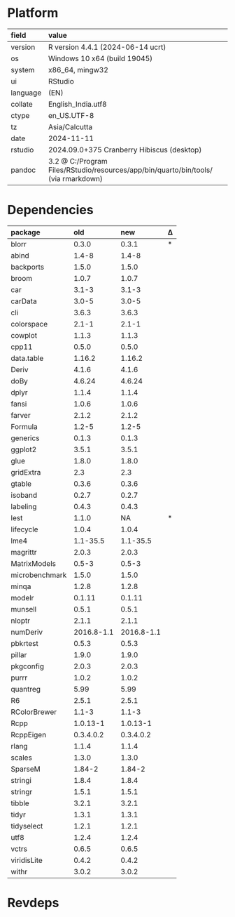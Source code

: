 # Platform

|field    |value                                                                              |
|:--------|:----------------------------------------------------------------------------------|
|version  |R version 4.4.1 (2024-06-14 ucrt)                                                  |
|os       |Windows 10 x64 (build 19045)                                                       |
|system   |x86_64, mingw32                                                                    |
|ui       |RStudio                                                                            |
|language |(EN)                                                                               |
|collate  |English_India.utf8                                                                 |
|ctype    |en_US.UTF-8                                                                        |
|tz       |Asia/Calcutta                                                                      |
|date     |2024-11-11                                                                         |
|rstudio  |2024.09.0+375 Cranberry Hibiscus (desktop)                                         |
|pandoc   |3.2 @ C:/Program Files/RStudio/resources/app/bin/quarto/bin/tools/ (via rmarkdown) |

# Dependencies

|package        |old        |new        |Δ  |
|:--------------|:----------|:----------|:--|
|blorr          |0.3.0      |0.3.1      |*  |
|abind          |1.4-8      |1.4-8      |   |
|backports      |1.5.0      |1.5.0      |   |
|broom          |1.0.7      |1.0.7      |   |
|car            |3.1-3      |3.1-3      |   |
|carData        |3.0-5      |3.0-5      |   |
|cli            |3.6.3      |3.6.3      |   |
|colorspace     |2.1-1      |2.1-1      |   |
|cowplot        |1.1.3      |1.1.3      |   |
|cpp11          |0.5.0      |0.5.0      |   |
|data.table     |1.16.2     |1.16.2     |   |
|Deriv          |4.1.6      |4.1.6      |   |
|doBy           |4.6.24     |4.6.24     |   |
|dplyr          |1.1.4      |1.1.4      |   |
|fansi          |1.0.6      |1.0.6      |   |
|farver         |2.1.2      |2.1.2      |   |
|Formula        |1.2-5      |1.2-5      |   |
|generics       |0.1.3      |0.1.3      |   |
|ggplot2        |3.5.1      |3.5.1      |   |
|glue           |1.8.0      |1.8.0      |   |
|gridExtra      |2.3        |2.3        |   |
|gtable         |0.3.6      |0.3.6      |   |
|isoband        |0.2.7      |0.2.7      |   |
|labeling       |0.4.3      |0.4.3      |   |
|lest           |1.1.0      |NA         |*  |
|lifecycle      |1.0.4      |1.0.4      |   |
|lme4           |1.1-35.5   |1.1-35.5   |   |
|magrittr       |2.0.3      |2.0.3      |   |
|MatrixModels   |0.5-3      |0.5-3      |   |
|microbenchmark |1.5.0      |1.5.0      |   |
|minqa          |1.2.8      |1.2.8      |   |
|modelr         |0.1.11     |0.1.11     |   |
|munsell        |0.5.1      |0.5.1      |   |
|nloptr         |2.1.1      |2.1.1      |   |
|numDeriv       |2016.8-1.1 |2016.8-1.1 |   |
|pbkrtest       |0.5.3      |0.5.3      |   |
|pillar         |1.9.0      |1.9.0      |   |
|pkgconfig      |2.0.3      |2.0.3      |   |
|purrr          |1.0.2      |1.0.2      |   |
|quantreg       |5.99       |5.99       |   |
|R6             |2.5.1      |2.5.1      |   |
|RColorBrewer   |1.1-3      |1.1-3      |   |
|Rcpp           |1.0.13-1   |1.0.13-1   |   |
|RcppEigen      |0.3.4.0.2  |0.3.4.0.2  |   |
|rlang          |1.1.4      |1.1.4      |   |
|scales         |1.3.0      |1.3.0      |   |
|SparseM        |1.84-2     |1.84-2     |   |
|stringi        |1.8.4      |1.8.4      |   |
|stringr        |1.5.1      |1.5.1      |   |
|tibble         |3.2.1      |3.2.1      |   |
|tidyr          |1.3.1      |1.3.1      |   |
|tidyselect     |1.2.1      |1.2.1      |   |
|utf8           |1.2.4      |1.2.4      |   |
|vctrs          |0.6.5      |0.6.5      |   |
|viridisLite    |0.4.2      |0.4.2      |   |
|withr          |3.0.2      |3.0.2      |   |

# Revdeps

